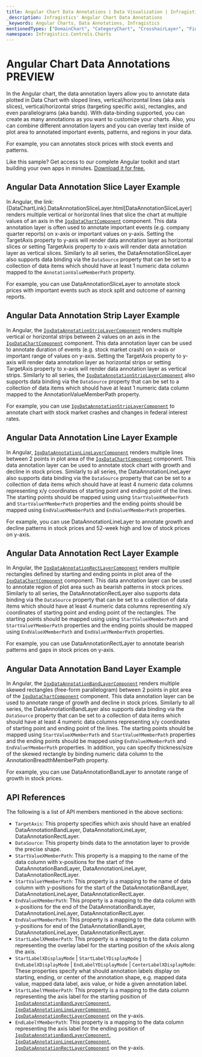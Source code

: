 ```yaml
---
title: Angular Chart Data Annotations | Data Visualization | Infragistics
_description: Infragistics' Angular Chart Data Annotations
_keywords: Angular Charts, Data Annotations, Infragistics
mentionedTypes: ["DomainChart", "CategoryChart", "CrosshairLayer", "FinalValueLayer", "CalloutLayer"]
namespace: Infragistics.Controls.Charts
---
```


# Angular Chart Data Annotations <label class="badge badge--preview">PREVIEW</label>

In the Angular chart, the data annotation layers allow you to annotate data plotted in Data Chart with sloped lines, vertical/horizontal lines (aka axis slices), vertical/horizontal strips (targeting specific axis), rectangles, and even parallelograms (aka bands). With data-binding supported, you can create as many annotations as you want to customize your charts. Also, you can combine different annotation layers and you can overlay text inside of plot area to annotated important events, patterns, and regions in your data.

For example, you can annotates stock prices with stock events and patterns.

<code-view style="height: 600px" alt="Angular Multiple Data Annotations Example"
           data-demos-base-url="{environment:dvDemosBaseUrl}"
                    iframe-src="{environment:dvDemosBaseUrl}/charts/data-chart/data-annotation-multiple-with-stocks"
                                                 github-src="charts/data-chart/data-annotation-multiple-with-stocks">
</code-view>


Like this sample? Get access to our complete Angular toolkit and start building your own apps in minutes. <a href="{environment:infragisticsBaseUrl}/products/ignite-ui-angular/download">Download it for free.</a>

## Angular Data Annotation Slice Layer Example

In Angular, the link:{DataChartLink}.DataAnnotationSliceLayer.html\[DataAnnotationSliceLayer] renders multiple vertical or horizontal lines that slice the chart at multiple values of an axis in the [`IgxDataChartComponent`]({environment:dvApiBaseUrl}/products/ignite-ui-angular/api/docs/typescript/latest/classes/igniteui_angular_charts.igxdatachartcomponent.html) component. This data annotation layer is often used to annotate important events (e.g. company quarter reports) on x-axis or important values on y-axis. Setting the TargetAxis property to y-axis will render data annotation layer as horizontal slices or setting TargetAxis property to x-axis will render data annotation layer as vertical slices. Similarly to all series, the DataAnnotationSliceLayer also supports data binding via the `DataSource` property that can be set to a collection of data items which should have at least 1 numeric data column mapped to the `AnnotationValueMemberPath` property.

For example, you can use DataAnnotationSliceLayer to annotate stock prices with important events such as stock split and outcome of earning reports.

<code-view style="height: 500px" alt="Angular Data Annotation Slice Layer Example"
           data-demos-base-url="{environment:dvDemosBaseUrl}"
                    iframe-src="{environment:dvDemosBaseUrl}/charts/data-chart/data-annotation-slice-layer"
                                                 github-src="charts/data-chart/data-annotation-slice-layer">
</code-view>


<div class="divider--half"></div>

## Angular Data Annotation Strip Layer Example

In Angular, the [`IgxDataAnnotationStripLayerComponent`]({environment:dvApiBaseUrl}/products/ignite-ui-angular/api/docs/typescript/latest/classes/igniteui_angular_charts.igxdataannotationstriplayercomponent.html) renders multiple vertical or horizontal strips between 2 values on an axis in the [`IgxDataChartComponent`]({environment:dvApiBaseUrl}/products/ignite-ui-angular/api/docs/typescript/latest/classes/igniteui_angular_charts.igxdatachartcomponent.html) component. This data annotation layer can be used to annotate duration of events (e.g. stock market crash) on x-axis or important range of values on y-axis. Setting the TargetAxis property to y-axis will render data annotation layer as horizontal strips or setting TargetAxis property to x-axis will render data annotation layer as vertical strips. Similarly to all series, the [`IgxDataAnnotationStripLayerComponent`]({environment:dvApiBaseUrl}/products/ignite-ui-angular/api/docs/typescript/latest/classes/igniteui_angular_charts.igxdataannotationstriplayercomponent.html) also supports data binding via the `DataSource` property that can be set to a collection of data items which should have at least 1 numeric data column mapped to the AnnotationValueMemberPath property.

For example, you can use [`IgxDataAnnotationStripLayerComponent`]({environment:dvApiBaseUrl}/products/ignite-ui-angular/api/docs/typescript/latest/classes/igniteui_angular_charts.igxdataannotationstriplayercomponent.html) to annotate chart with stock market crashes and changes in federal interest rates.

<code-view style="height: 500px" alt="Angular Data Annotation Strip Layer Example"
           data-demos-base-url="{environment:dvDemosBaseUrl}"
                    iframe-src="{environment:dvDemosBaseUrl}/charts/data-chart/data-annotation-strip-layer"
                                                 github-src="charts/data-chart/data-annotation-strip-layer">
</code-view>


<div class="divider--half"></div>

## Angular Data Annotation Line Layer Example

In Angular, [`IgxDataAnnotationLineLayerComponent`]({environment:dvApiBaseUrl}/products/ignite-ui-angular/api/docs/typescript/latest/classes/igniteui_angular_charts.igxdataannotationlinelayercomponent.html) renders multiple lines between 2 points in plot area of the [`IgxDataChartComponent`]({environment:dvApiBaseUrl}/products/ignite-ui-angular/api/docs/typescript/latest/classes/igniteui_angular_charts.igxdatachartcomponent.html) component. This data annotation layer can be used to annotate stock chart with growth and decline in stock prices. Similarly to all series, the DataAnnotationLineLayer also supports data binding via the `DataSource` property that can be set to a collection of data items which should have at least 4 numeric data columns representing x/y coordinates of starting point and ending point of the lines. The starting points should be mapped using using `StartValueXMemberPath` and `StartValueYMemberPath` properties and the ending points should be mapped using `EndValueXMemberPath` and `EndValueYMemberPath`  properties.

For example, you can use DataAnnotationLineLayer to annotate growth and decline patterns in stock prices and 52-week high and low of stock prices on y-axis.

<code-view style="height: 500px" alt="Angular Data Annotation Line Layer Example"
           data-demos-base-url="{environment:dvDemosBaseUrl}"
                    iframe-src="{environment:dvDemosBaseUrl}/charts/data-chart/data-annotation-line-layer"
                                                 github-src="charts/data-chart/data-annotation-line-layer">
</code-view>


<div class="divider--half"></div>

## Angular Data Annotation Rect Layer Example

In Angular, the [`IgxDataAnnotationRectLayerComponent`]({environment:dvApiBaseUrl}/products/ignite-ui-angular/api/docs/typescript/latest/classes/igniteui_angular_charts.igxdataannotationrectlayercomponent.html) renders multiple rectangles defined by starting and ending points in plot area of the [`IgxDataChartComponent`]({environment:dvApiBaseUrl}/products/ignite-ui-angular/api/docs/typescript/latest/classes/igniteui_angular_charts.igxdatachartcomponent.html) component. This data annotation layer can be used to annotate region of plot area such as bearish patterns in stock prices. Similarly to all series, the DataAnnotationRectLayer also supports data binding via the `DataSource` property that can be set to a collection of data items which should have at least 4 numeric data columns representing x/y coordinates of starting point and ending point of the rectangles. The starting points should be mapped using using `StartValueXMemberPath` and `StartValueYMemberPath` properties and the ending points should be mapped using `EndValueXMemberPath` and `EndValueYMemberPath` properties.

For example, you can use DataAnnotationRectLayer to annotate bearish patterns and gaps in stock prices on y-axis.

<code-view style="height: 500px" alt="Angular Data Annotation Rect Layer Example"
           data-demos-base-url="{environment:dvDemosBaseUrl}"
                    iframe-src="{environment:dvDemosBaseUrl}/charts/data-chart/data-annotation-rect-layer"
                                                 github-src="charts/data-chart/data-annotation-rect-layer">
</code-view>


<div class="divider--half"></div>

## Angular Data Annotation Band Layer Example

In Angular, the [`IgxDataAnnotationBandLayerComponent`]({environment:dvApiBaseUrl}/products/ignite-ui-angular/api/docs/typescript/latest/classes/igniteui_angular_charts.igxdataannotationbandlayercomponent.html) renders multiple skewed rectangles (free-form parallelogram) between 2 points in plot area of the [`IgxDataChartComponent`]({environment:dvApiBaseUrl}/products/ignite-ui-angular/api/docs/typescript/latest/classes/igniteui_angular_charts.igxdatachartcomponent.html) component. This data annotation layer can be used to annotate range of growth and decline in stock prices. Similarly to all series, the DataAnnotationBandLayer also supports data binding via the `DataSource` property that can be set to a collection of data items which should have at least 4 numeric data columns representing x/y coordinates of starting point and ending point of the lines. The starting points should be mapped using `StartValueXMemberPath` and `StartValueYMemberPath` properties and the ending points should be mapped using `EndValueXMemberPath` and `EndValueYMemberPath` properties. In addition, you can specify thickness/size of the skewed rectangle by binding numeric data column to the AnnotationBreadthMemberPath property.

For example, you can use DataAnnotationBandLayer to annotate range of growth in stock prices.

<code-view style="height: 600px" alt="Angular Data Annotation Band Layer Example"
           data-demos-base-url="{environment:dvDemosBaseUrl}"
                    iframe-src="{environment:dvDemosBaseUrl}/charts/data-chart/data-annotation-band-layer"
                                                 github-src="charts/data-chart/data-annotation-band-layer">
</code-view>


<div class="divider--half"></div>

## API References

The following is a list of API members mentioned in the above sections:

*   `TargetAxis`: This property specifies which axis should have an enabled DataAnnotationBandLayer, DataAnnotationLineLayer, DataAnnotationRectLayer.
*   `DataSource`: This property binds data to the annotation layer to provide the precise shape.
*   `StartValueXMemberPath`: This property is a mapping to the name of the data column with x-positions for the start of the DataAnnotationBandLayer, DataAnnotationLineLayer, DataAnnotationRectLayer.
*   `StartValueYMemberPath`: This property is a mapping to the name of data column with y-positions for the start of the DataAnnotationBandLayer, DataAnnotationLineLayer, DataAnnotationRectLayer.
*   `EndValueXMemberPath`: This property is a mapping to the data column with x-positions for the end of the DataAnnotationBandLayer, DataAnnotationLineLayer, DataAnnotationRectLayer.
*   `EndValueYMemberPath`: This property is a mapping to the data column with y-positions for end of the DataAnnotationBandLayer, DataAnnotationLineLayer, DataAnnotationRectLayer.
*   `StartLabelXMemberPath`: This property is a mapping to the data column representing the overlay label for the starting position of the xAxis along the axis.
*   `StartLabelXDisplayMode` | `StartLabelYDisplayMode` | `EndLabelXDisplayMode` | `EndLabelYDisplayMode` | `CenterLabelXDisplayMode`: These properties specify what should annotation labels display on starting, ending, or center of the annotation shape, e.g. mapped data value, mapped data label, axis value, or hide a given annotation label.
*   `StartLabelYMemberPath`: This property is a mapping to the data column representing the axis label for the starting position of [`IgxDataAnnotationBandLayerComponent`]({environment:dvApiBaseUrl}/products/ignite-ui-angular/api/docs/typescript/latest/classes/igniteui_angular_charts.igxdataannotationbandlayercomponent.html), [`IgxDataAnnotationLineLayerComponent`]({environment:dvApiBaseUrl}/products/ignite-ui-angular/api/docs/typescript/latest/classes/igniteui_angular_charts.igxdataannotationlinelayercomponent.html), [`IgxDataAnnotationRectLayerComponent`]({environment:dvApiBaseUrl}/products/ignite-ui-angular/api/docs/typescript/latest/classes/igniteui_angular_charts.igxdataannotationrectlayercomponent.html) on the y-axis.
*   `EndLabelYMemberPath`: This property is a mapping to the data column representing the axis label for the ending position of [`IgxDataAnnotationBandLayerComponent`]({environment:dvApiBaseUrl}/products/ignite-ui-angular/api/docs/typescript/latest/classes/igniteui_angular_charts.igxdataannotationbandlayercomponent.html), [`IgxDataAnnotationLineLayerComponent`]({environment:dvApiBaseUrl}/products/ignite-ui-angular/api/docs/typescript/latest/classes/igniteui_angular_charts.igxdataannotationlinelayercomponent.html), [`IgxDataAnnotationRectLayerComponent`]({environment:dvApiBaseUrl}/products/ignite-ui-angular/api/docs/typescript/latest/classes/igniteui_angular_charts.igxdataannotationrectlayercomponent.html) on the y-axis.
